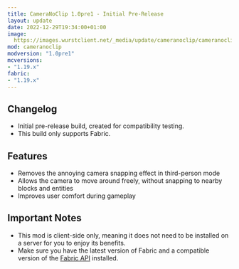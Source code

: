 ```yaml
---
title: CameraNoClip 1.0pre1 - Initial Pre-Release
layout: update
date: 2022-12-29T19:34:00+01:00
image: 
  https://images.wurstclient.net/_media/update/cameranoclip/cameranoclip_1.0pre1_540p.webp
mod: cameranoclip
modversion: "1.0pre1"
mcversions:
- "1.19.x"
fabric:
- "1.19.x"
---
```

## Changelog
- Initial pre-release build, created for compatibility testing.
- This build only supports Fabric.

## Features
- Removes the annoying camera snapping effect in third-person mode
- Allows the camera to move around freely, without snapping to nearby blocks and entities
- Improves user comfort during gameplay

## Important Notes
- This mod is client-side only, meaning it does not need to be installed on a server for you to enjoy its benefits.
- Make sure you have the latest version of Fabric and a compatible version of the [Fabric API](https://modrinth.com/mod/fabric-api/versions) installed.

